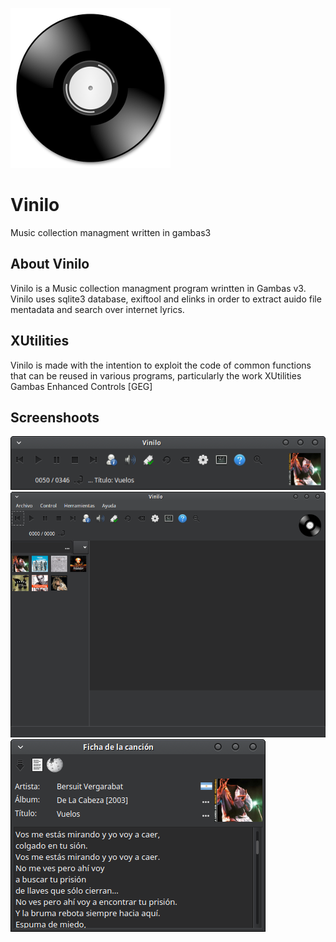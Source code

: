 ![](./logo.png)
# Vinilo
Music collection managment written in gambas3

## About Vinilo
Vinilo is a Music collection managment program wrintten in Gambas v3. Vinilo uses sqlite3 database, exiftool and elinks in order to extract auido file mentadata and search over internet lyrics.

## XUtilities
Vinilo is made with the intention to exploit the code of common functions that can be reused in various programs, particularly the work XUtilities Gambas Enhanced Controls [GEG]

## Screenshoots
![](./vinilo-small.png) 
![](./vinilo-main.png) 
![](./vinilo-artist.png) 
